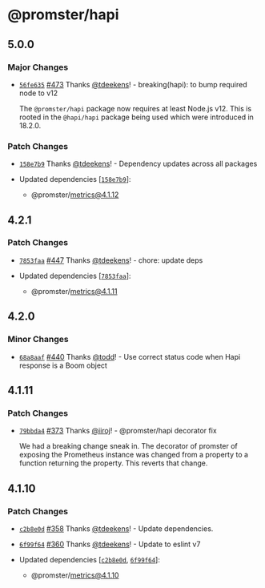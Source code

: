 # @promster/hapi

## 5.0.0

### Major Changes

- [`56fe635`](https://github.com/tdeekens/promster/commit/56fe63515d46e179912f61037c10ebb086bc5324) [#473](https://github.com/tdeekens/promster/pull/473) Thanks [@tdeekens](https://github.com/tdeekens)! - breaking(hapi): to bump required node to v12

  The `@promster/hapi` package now requires at least Node.js v12. This is rooted in the `@hapi/hapi` package being used which were introduced in 18.2.0.

### Patch Changes

- [`158e7b9`](https://github.com/tdeekens/promster/commit/158e7b9af01133db54376bb96dbdccdd96bfa7a3) Thanks [@tdeekens](https://github.com/tdeekens)! - Dependency updates across all packages

- Updated dependencies [[`158e7b9`](https://github.com/tdeekens/promster/commit/158e7b9af01133db54376bb96dbdccdd96bfa7a3)]:
  - @promster/metrics@4.1.12

## 4.2.1

### Patch Changes

- [`7853faa`](https://github.com/tdeekens/promster/commit/7853faa4e140eaae0622fb7c66d8145d258d7f5e) [#447](https://github.com/tdeekens/promster/pull/447) Thanks [@tdeekens](https://github.com/tdeekens)! - chore: update deps

- Updated dependencies [[`7853faa`](https://github.com/tdeekens/promster/commit/7853faa4e140eaae0622fb7c66d8145d258d7f5e)]:
  - @promster/metrics@4.1.11

## 4.2.0

### Minor Changes

- [`68a8aaf`](https://github.com/tdeekens/promster/commit/68a8aaf82ed0e5736240542781e9642efb31869e) [#440](https://github.com/tdeekens/promster/pull/440) Thanks [@todd](https://github.com/todd)! - Use correct status code when Hapi response is a Boom object

## 4.1.11

### Patch Changes

- [`79bbda4`](https://github.com/tdeekens/promster/commit/79bbda4119ad5d0aa1f49d025e9bdce94b7ae20c) [#373](https://github.com/tdeekens/promster/pull/373) Thanks [@iiroj](https://github.com/iiroj)! - @promster/hapi decorator fix

  We had a breaking change sneak in. The decorator of promster of exposing the Prometheus instance was changed from a property to a function returning the property. This reverts that change.

## 4.1.10

### Patch Changes

- [`c2b8e0d`](https://github.com/tdeekens/promster/commit/c2b8e0d472b6e31e053460d8f714eaf790a17eb9) [#358](https://github.com/tdeekens/promster/pull/358) Thanks [@tdeekens](https://github.com/tdeekens)! - Update dependencies.

* [`6f99f64`](https://github.com/tdeekens/promster/commit/6f99f644ccd2cd0b60c172968266c3ac3f76e826) [#360](https://github.com/tdeekens/promster/pull/360) Thanks [@tdeekens](https://github.com/tdeekens)! - Update to eslint v7

* Updated dependencies [[`c2b8e0d`](https://github.com/tdeekens/promster/commit/c2b8e0d472b6e31e053460d8f714eaf790a17eb9), [`6f99f64`](https://github.com/tdeekens/promster/commit/6f99f644ccd2cd0b60c172968266c3ac3f76e826)]:
  - @promster/metrics@4.1.10
